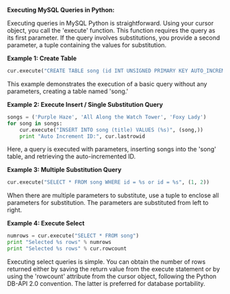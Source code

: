 **Executing MySQL Queries in Python:**

Executing queries in MySQL Python is straightforward. Using your cursor object, you call the 'execute' function. This function requires the query as its first parameter. If the query involves substitutions, you provide a second parameter, a tuple containing the values for substitution.

**Example 1: Create Table**
```python
cur.execute("CREATE TABLE song (id INT UNSIGNED PRIMARY KEY AUTO_INCREMENT, title TEXT NOT NULL)")
```
This example demonstrates the execution of a basic query without any parameters, creating a table named 'song.'

**Example 2: Execute Insert / Single Substitution Query**
```python
songs = ('Purple Haze', 'All Along the Watch Tower', 'Foxy Lady')
for song in songs:
    cur.execute("INSERT INTO song (title) VALUES (%s)", (song,))
    print "Auto Increment ID:", cur.lastrowid
```
Here, a query is executed with parameters, inserting songs into the 'song' table, and retrieving the auto-incremented ID.

**Example 3: Multiple Substitution Query**
```python
cur.execute("SELECT * FROM song WHERE id = %s or id = %s", (1, 2))
```
When there are multiple parameters to substitute, use a tuple to enclose all parameters for substitution. The parameters are substituted from left to right.

**Example 4: Execute Select**
```python
numrows = cur.execute("SELECT * FROM song")
print "Selected %s rows" % numrows
print "Selected %s rows" % cur.rowcount
```
Executing select queries is simple. You can obtain the number of rows returned either by saving the return value from the execute statement or by using the 'rowcount' attribute from the cursor object, following the Python DB-API 2.0 convention. The latter is preferred for database portability.